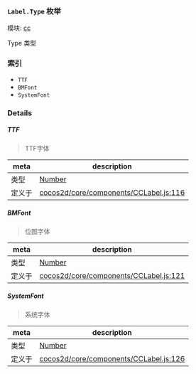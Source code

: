 ### `Label.Type` 枚举



模块: [cc](../modules/cc.md)


Type 类型


### 索引
  - `TTF`
  - `BMFont`
  - `SystemFont`

### Details


##### TTF

> TTF字体

| meta | description |
|------|-------------|
| 类型 | <a href="https://developer.mozilla.org/en/JavaScript/Reference/Global_Objects/Number" class="crosslink external" target="_blank">Number</a> |
| 定义于 | [cocos2d/core/components/CCLabel.js:116](https://github.com/cocos-creator/engine/blob/d0482bb5bc3819110e43cdd03a3459bd80914b74/cocos2d/core/components/CCLabel.js#L116) |



##### BMFont

> 位图字体

| meta | description |
|------|-------------|
| 类型 | <a href="https://developer.mozilla.org/en/JavaScript/Reference/Global_Objects/Number" class="crosslink external" target="_blank">Number</a> |
| 定义于 | [cocos2d/core/components/CCLabel.js:121](https://github.com/cocos-creator/engine/blob/d0482bb5bc3819110e43cdd03a3459bd80914b74/cocos2d/core/components/CCLabel.js#L121) |



##### SystemFont

> 系统字体

| meta | description |
|------|-------------|
| 类型 | <a href="https://developer.mozilla.org/en/JavaScript/Reference/Global_Objects/Number" class="crosslink external" target="_blank">Number</a> |
| 定义于 | [cocos2d/core/components/CCLabel.js:126](https://github.com/cocos-creator/engine/blob/d0482bb5bc3819110e43cdd03a3459bd80914b74/cocos2d/core/components/CCLabel.js#L126) |


